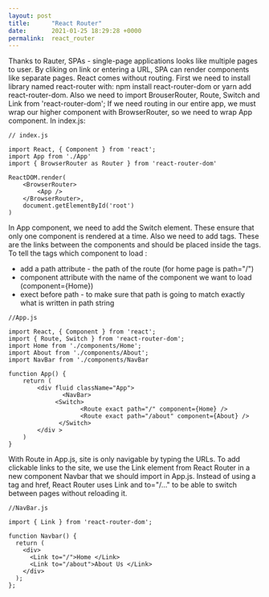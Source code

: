 ```yaml
---
layout: post
title:      "React Router"
date:       2021-01-25 18:29:28 +0000
permalink:  react_router
---
```





Thanks to Rauter, SPAs - single-page applications looks like multiple pages to user. By cliking on link or entering a URL, SPA can render  components like separate pages.
React comes without routing. First we need to install library named react-router with:  npm install react-router-dom or yarn add react-router-dom.  Also we need to import BrouserRouter, Route, Switch and Link from 'react-router-dom';
If we need routing in our entire app, we must wrap our higher component with BrowserRouter, so we need to wrap App component.  In index.js: 

```
// index.js

import React, { Component } from 'react';
import App from './App'
import { BrowserRouter as Router } from 'react-router-dom'

ReactDOM.render(
    <BrowserRouter>
        <App />
    </BrowserRouter>, 
    document.getElementById('root')
)

```

In App component, we need to add the Switch element. These ensure that only one component is rendered at a time. Also we need to add  <Route> tags. These are the links between the components and should be placed inside the <Switch> tags. 
To tell the <Route> tags which component to load :
* 	add a path attribute - the path of the route (for home page is path="/") 
* 	component attribute with the name of the component we want to load  (component={Home})
* 	exect before path - to make sure that path is going to match exactly what is written in path string 

```
//App.js

import React, { Component } from 'react';
import { Route, Switch } from 'react-router-dom';
import Home from './components/Home';
import About from './components/About';
import NavBar from './components/NavBar

function App() {
    return (
        <div fluid className="App">
	           <NavBar>
             <Switch>
                    <Route exact path="/" component={Home} />
                    <Route exact path="/about" component={About} />
              </Switch>
        </div >
    )
}

```

With Route in App.js, site is only navigable by typing the URLs. To add clickable links to the site, we use the Link element from React Router in a new  component Navbar that we should import in App.js. Instead of using a tag and href, React Router uses Link and  to="/…" to be able to switch between pages without reloading it.

```
//NavBar.js

import { Link } from 'react-router-dom';

function Navbar() {
  return (
    <div>
      <Link to="/">Home </Link>
      <Link to="/about">About Us </Link>
    </div>
  );
};

```




